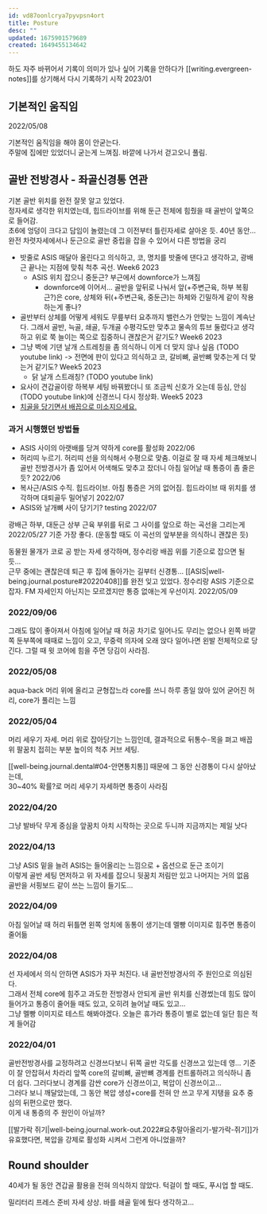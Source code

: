 ```yaml
---
id: vd87oonlcrya7pyvpsn4ort
title: Posture
desc: ""
updated: 1675901579689
created: 1649455134642
---
```


하도 자주 바뀌어서 기록이 의미가 있나 싶어 기록을 안하다가 [[writing.evergreen-notes]]를 상기해서 다시 기록하기 시작 2023/01

## 기본적인 움직임

2022/05/08

기본적인 움직임을 해야 몸이 안굳는다.  
주말에 집에만 있었더니 굳는게 느껴짐. 바깥에 나가서 걷고오니 풀림.

## 골반 전방경사 - 좌골신경통 연관

기본 골반 위치를 완전 잘못 알고 있었다.  
정자세로 생각한 위치였는데, 힙드라이브를 위해 둔근 전체에 힘줬을 때 골반이 앞쪽으로 들어감.  
초6에 엉덩이 크다고 담임이 놀렸는데 그 이전부터 틀린자세로 살아온 듯. 40년 동안...  
완전 차렷자세에서나 둔근으로 골반 중립을 잡을 수 있어서 다른 방법을 궁리

- 밧줄로 ASIS 매달아 올린다고 의식하고, 코, 명치를 밧줄에 댄다고 생각하고, 광배근 끝나는 지점에 맞춰 척추 곡선. Week6 2023
  - ASIS 위치 잡으니 중둔근? 부근에서 downforce가 느껴짐
    - downforce에 이어서... 골반을 앞뒤로 나눠서 앞(+주변근육, 하부 복횡근?)은 core, 상체와 뒤(+주변근육, 중둔근)는 하체와 긴밀하게 같이 작용하는게 좋나?
- 골반부터 상체를 어떻게 세워도 무릎부터 요추까지 밸런스가 안맞는 느낌이 계속난다. 그래서 골반, 늑골, 쇄골, 두개골 수평각도만 맞추고 물속의 튜브 둘렀다고 생각하고 위로 쭉 늘이는 쪽으로 집중하니 괜찮은거 같기도? Week6 2023
- 그냥 벽에 기댄 날개 스트레칭을 좀 의식하니 이게 더 맞지 않나 싶음 (TODO youtube link) -> 전면에 판이 있다고 의식하고 코, 갈비뼈, 골반뼈 맞추는게 더 맞는거 같기도? Week5 2023
  - 닭 날개 스트래칭? (TODO youtube link)
- 요사이 견갑골이랑 하복부 세팅 바꿔봤더니 또 조금씩 신호가 오는데 등심, 안심 (TODO youtube link)에 신경쓰니 다시 정상화. Week5 2023
- [치골을 당기면서 배꼽으로 미소지으세요.](https://www.youtube.com/watch?v=YGtfqHtwgKg)

### 과거 시행했던 방법들

- ASIS 사이의 아랫배를 당겨 약하게 core를 활성화 2022/06
- 허리띠 누르기. 허리띠 선을 의식해서 수평으로 맞춤. 이걸로 잘 때 자세 체크해보니 골반 전방경사가 좀 있어서 어색해도 맞추고 잤더니 아침 일어날 때 통증이 좀 줄은 듯? 2022/06
- 복사근/ASIS 수직. 힙드라이브. 아침 통증은 거의 없어짐. 힙드라이브 때 위치를 생각하며 대퇴골두 밀어넣기 2022/07
- ASIS와 날개뼈 사이 당기기? testing 2022/07

광배근 하부, 대둔근 상부 근육 부위를 뒤로 그 사이를 앞으로 하는 곡선을 그리는게 2022/05/27 기준 가장 좋다. (운동할 때도 이 곡선의 앞부분을 의식하니 괜찮은 듯)

동물원 물개가 코로 공 받는 자세 생각하며, 정수리랑 배꼽 위를 기준으로 잡으면 될 듯...  
근무 중에는 괜찮은데 퇴근 후 집에 돌아가는 길부터 신경통... [[ASIS|well-being.journal.posture#20220408]]를 완전 잊고 있었다. 정수리랑 ASIS 기준으로 잡자. FM 자세인지 아닌지는 모르겠지만 통증 없애는게 우선이지. 2022/05/09

### 2022/09/06

그래도 많이 좋아져서 아침에 일어날 때 허공 차기로 일어나도 무리는 없으나 왼쪽 바깥쪽 둔부쪽에 때때로 느낌이 오고, 무중력 의자에 오래 앉다 일어나면 왼발 전체적으로 당긴다. 그럴 때 윗 코어에 힘을 주면 당김이 사라짐.

### 2022/05/08

aqua-back 머리 위에 올리고 균형잡느라 core를 쓰니 하루 종일 앉아 있어 굳어진 허리, core가 풀리는 느낌

### 2022/05/04

머리 세우기 자세. 머리 위로 잡아당기는 느낌인데, 결과적으로 뒤통수-목을 펴고 배꼽 위 팔꿈치 접히는 부분 높이의 척추 커브 세팅.

[[well-being.journal.dental#04-안면통치통]] 때문에 그 동안 신경통이 다시 살아났는데,  
30~40% 확률?로 머리 세우기 자세하면 통증이 사라짐

### 2022/04/20

그냥 발바닥 무게 중심을 앞꿈치 아치 시작하는 곳으로 두니까 지금까지는 제일 낫다

### 2022/04/13

그냥 ASIS 밑을 늘려 ASIS는 들어올리는 느낌으로 + 옵션으로 둔근 조이기  
이렇게 골반 세팅 먼저하고 위 자세를 잡으니 뒷꿈치 저림만 있고 나머지는 거의 없음  
골반을 서핑보드 같이 쓰는 느낌이 들기도...

### 2022/04/09

아침 일어날 때 허리 뒤틀면 왼쪽 엉치에 동통이 생기는데 멜빵 이미지로 힘주면 통증이 줄어듦

### 2022/04/08

선 자세에서 의식 안하면 ASIS가 자꾸 처진다. 내 골반전방경사의 주 원인으로 의심된다.  
그래서 전체 core에 힘주고 과도한 전방경사 안되게 골반 위치를 신경썼는데 힘도 많이 들어가고 통증이 줄어들 때도 있고, 오히려 늘어날 때도 있고...  
그냥 멜빵 이미지로 테스트 해봐야겠다. 오늘은 휴가라 통증이 별로 없는데 일단 힘은 적게 들어감

### 2022/04/01

골반전방경사를 교정하려고 신경쓰다보니 뒤쪽 골반 각도를 신경쓰고 있는데 영... 기준이 잘 안잡혀서 차라리 앞쪽 core의 갈비뼈, 골반뼈 경계를 컨트롤하려고 의식하니 좀 더 쉽다. 그러다보니 경계를 감싼 core가 신경쓰이고, 복압이 신경쓰이고...  
그러다 보니 깨달았는데, 그 동안 복압 생성+core를 전혀 안 쓰고 무게 지탱을 요추 중심의 뒤편으로만 했다.  
이게 내 통증의 주 원인이 아닐까?

[[발가락 쥐기|well-being.journal.work-out.2022#요추말아올리기-발가락-쥐기]]가 유효했다면, 복압을 강제로 활성화 시켜서 그런게 아니었을까?

## Round shoulder

40세가 될 동안 견갑골 활용을 전혀 의식하지 않았다. 턱걸이 할 때도, 푸시업 할 때도.

밀리터리 프레스 준비 자세 상상. 바를 쇄골 밑에 뒀다 생각하고...
